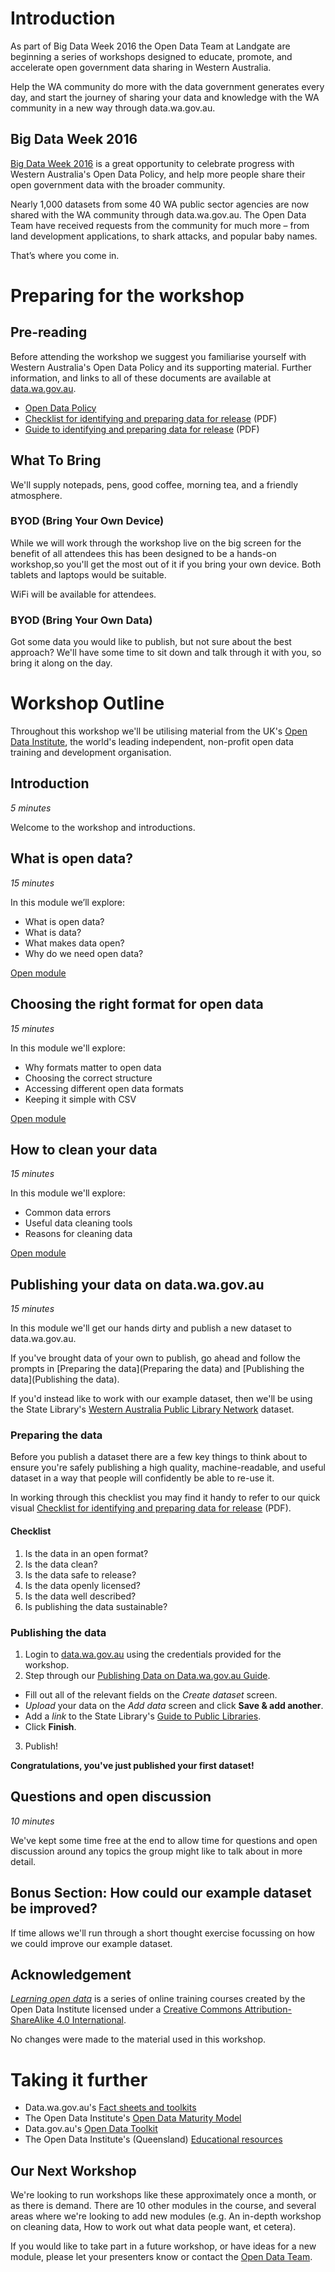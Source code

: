 # Introduction
As part of Big Data Week 2016 the Open Data Team at Landgate are beginning a series of workshops designed to educate, promote, and accelerate open government data sharing in Western Australia.

Help the WA community do more with the data government generates every day, and start the journey of sharing your data and knowledge with the WA community in a new way through data.wa.gov.au.

## Big Data Week 2016
[Big Data Week 2016](http://bdwperth.com/) is a great opportunity to celebrate progress with Western Australia's Open Data Policy, and help more people share their open government data with the broader community.

Nearly 1,000 datasets from some 40 WA public sector agencies are now shared with the WA community through data.wa.gov.au. The Open Data Team have received requests from the community for much more – from land development applications, to shark attacks, and popular baby names. 

That’s where you come in.

# Preparing for the workshop
## Pre-reading
Before attending the workshop we suggest you familiarise yourself with Western Australia's Open Data Policy and its supporting material. Further information, and links to all of these documents are available at [data.wa.gov.au](http://data.wa.gov.au).

* [Open Data Policy](http://data.wa.gov.au/open-data-policy)
* [Checklist for identifying and preparing data for release](http://data.wa.gov.au/__data/assets/pdf_file/0006/9564/1179-Open-Data-flowchart-visual-A3.pdf) (PDF)
* [Guide to identifying and preparing data for release](http://data.wa.gov.au/__data/assets/pdf_file/0005/9563/Flowchart-Working.pdf) (PDF)

## What To Bring
We'll supply notepads, pens, good coffee, morning tea, and a friendly atmosphere.

### BYOD (Bring Your Own Device)
While we will work through the workshop live on the big screen for the benefit of all attendees this has been designed to be a hands-on workshop,so you'll get the most out of it if you bring your own device. Both tablets and laptops would be suitable.

WiFi will be available for attendees. 

### BYOD (Bring Your Own Data)
Got some data you would like to publish, but not sure about the best approach? We'll have some time to sit down and talk through it with you, so bring it along on the day.

# Workshop Outline
Throughout this workshop we'll be utilising material from the UK's [Open Data Institute](http://theodi.org/), the world's leading independent, non-profit open data training and development organisation.

## Introduction
*5 minutes*

Welcome to the workshop and introductions.

## What is open data?
*15 minutes*

In this module we’ll explore:

* What is open data?
* What is data?
* What makes data open?
* Why do we need open data?

[Open module](http://www.europeandataportal.eu/elearning/en/module1/#/id/co-01)

## Choosing the right format for open data
*15 minutes*

In this module we'll explore:

* Why formats matter to open data
* Choosing the correct structure
*  Accessing different open data formats
* Keeping it simple with CSV

[Open module](http://www.europeandataportal.eu/elearning/en/module9/#/id/co-01)

## How to clean your data
*15 minutes*

In this module we'll explore:

* Common data errors
* Useful data cleaning tools
* Reasons for cleaning data

[Open module](http://www.europeandataportal.eu/elearning/en/module11/#/id/co-01)

## Publishing your data on data.wa.gov.au
*15 minutes*

In this module we'll get our hands dirty and publish a new dataset to data.wa.gov.au.

If you've brought data of your own to publish, go ahead and follow the prompts in [Preparing the data](Preparing the data) and [Publishing the data](Publishing the data).

If you'd instead like to work with our example dataset, then we'll be using the State Library's [Western Australia Public Library Network](https://raw.githubusercontent.com/datawagovau/toolkit/master/docs/workshops/example-data/libraries20150603.csv) dataset.

### Preparing the data
Before you publish a dataset there are a few key things to think about to ensure you're safely publishing a high quality, machine-readable, and useful dataset in a way that people will confidently be able to re-use it. 

In working through this checklist you may find it handy to refer to our quick visual [Checklist for identifying and preparing data for release](http://data.wa.gov.au/__data/assets/pdf_file/0006/9564/1179-Open-Data-flowchart-visual-A3.pdf) (PDF).

#### Checklist
1. Is the data in an open format?
2. Is the data clean?
3. Is the data safe to release?
4. Is the data openly licensed?
5. Is the data well described?
6. Is publishing the data sustainable?

### Publishing the data
1. Login to [data.wa.gov.au](http://catalogue.beta.data.wa.gov.au/user/login) using the credentials provided for the workshop.
2. Step through our [Publishing Data on Data.wa.gov.au Guide](http://toolkit.data.wa.gov.au/#publishing-data).
  - Fill out all of the relevant fields on the *Create dataset* screen.
  - *Upload* your data on the *Add data* screen and click **Save & add another**.
  - Add a *link* to the State Library's [Guide to Public Libraries](http://slwa.wa.gov.au/find/guide_to_public_libraries).
  - Click **Finish**.
3. Publish!

**Congratulations, you've just published your first dataset!**

## Questions and open discussion
*10 minutes*

We've kept some time free at the end to allow time for questions and open discussion around any topics the group might like to talk about in more detail. 

## Bonus Section: How could our example dataset be improved?
If time allows we'll run through a short thought exercise focussing on how we could improve our example dataset.

## Acknowledgement
[*Learning open data*](http://www.europeandataportal.eu/elearning/en/) is a series of online training courses created by the Open Data Institute licensed under a [Creative Commons Attribution-ShareAlike 4.0 International](http://creativecommons.org/licenses/by-sa/4.0/).

No changes were made to the material used in this workshop.

# Taking it further
- Data.wa.gov.au's [Fact sheets and toolkits](http://data.wa.gov.au/fact-sheets-and-toolkit)
- The Open Data Institute's [Open Data Maturity Model](http://theodi.org/guides/maturity-model)
- Data.gov.au's [Open Data Toolkit](https://toolkit.data.gov.au/index.php?title=Main_Page)
- The Open Data Institute's (Queensland) [Educational resources](http://queensland.theodi.org/home/learning/)

## Our Next Workshop
We're looking to run workshops like these approximately once a month, or as there is demand. There are 10 other modules in the course, and several areas where we're looking to add new modules (e.g. An in-depth workshop on cleaning data, How to work out what data people want, et cetera).

If you would like to take part in a future workshop, or have ideas for a new module, please let your presenters know or contact the [Open Data Team](mailto:opendata@landgate.wa.gov.au?Subject=Open%20Data%20Workshop%20Series).
